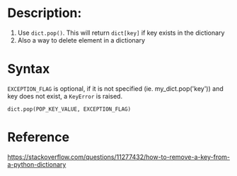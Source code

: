 # Description:
1. Use `dict.pop()`. This will return `dict[key]` if key exists in the dictionary
2. Also a way to delete element in a dictionary

# Syntax
`EXCEPTION_FLAG` is optional, if it is not specified (ie. my_dict.pop('key')) and key does not exist, a `KeyError` is raised.
```
dict.pop(POP_KEY_VALUE, EXCEPTION_FLAG)
```

# Reference
https://stackoverflow.com/questions/11277432/how-to-remove-a-key-from-a-python-dictionary